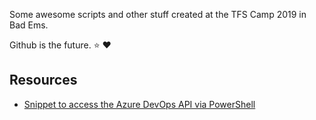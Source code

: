 Some awesome scripts and other stuff created at the TFS Camp 2019 in Bad Ems.

Github is the future. :star: :heart:

## Resources

- [Snippet to access the Azure DevOps API via PowerShell](azure-and-powershell.md)
